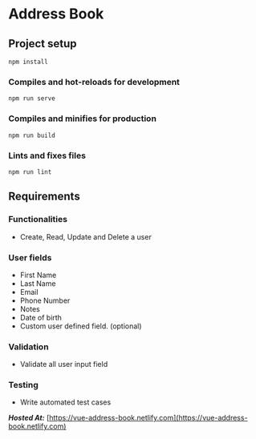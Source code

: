 # Address Book

## Project setup

```
npm install
```

### Compiles and hot-reloads for development

```
npm run serve
```

### Compiles and minifies for production

```
npm run build
```

### Lints and fixes files

```
npm run lint
```

## Requirements

### Functionalities

- Create, Read, Update and Delete a user

### User fields

- First Name
- Last Name
- Email
- Phone Number
- Notes
- Date of birth
- Custom user defined field. (optional)

### Validation

- Validate all user input field

### Testing

- Write automated test cases


***Hosted At:*** [https://vue-address-book.netlify.com](https://vue-address-book.netlify.com)
